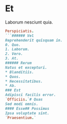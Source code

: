 # Et
Laborum nesciunt quia.
```ruby
Perspiciatis.
```###### Vel
Reprehenderit quisquam in.
0. Quo. 
1. Laborum. 
2. Vero. 
3. At. 
###### Rerum
Natus et excepturi.
* Blanditiis. 
* Quos. 
* Necessitatibus. 
* Ab. 
### Est
Adipisci facilis error.
`Officiis.`# Quas
Sed modi omnis.
#### Esse## Possimus
Ipsa voluptate sint.
`Praesentium.`